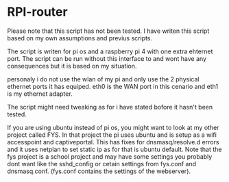 # RPI-router
Please note that this script has not been tested. I have writen this script based on my own assumptions and previus scripts.

The script is writen for pi os and a raspberry pi 4 with one extra ehternet port. The script can be run without this interface to and wont have any consequences but it is based on my situation.

personaly i do not use the wlan of my pi and only use the 2 physical ethernet ports it has equiped. eth0 is the WAN port in this cenario and eth1 is my ethernet adapter.

The script might need tweaking as for i have stated bofore it hasn't been tested.

If you are using ubuntu instead of pi os, you might want to look at my other project called FYS. In that project the pi uses ubuntu and is setup as a wifi accesspoint and captiveportal. This has fixes for dnsmasq/resolve.d errors and it uses netplan to set static ip as for that is ubuntu default. Note that the fys project is a school project and may have some settings you probably dont want like the sshd_config or cetain settings from fys.conf and dnsmasq.conf. (fys.conf contains the settings of the webserver).
